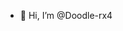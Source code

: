 - 👋 Hi, I’m @Doodle-rx4

<!---
Doodle-rx4/Doodle-rx4 is a ✨ special ✨ repository because its `README.md` (this file) appears on your GitHub profile.
You can click the Preview link to take a look at your changes.
--->

